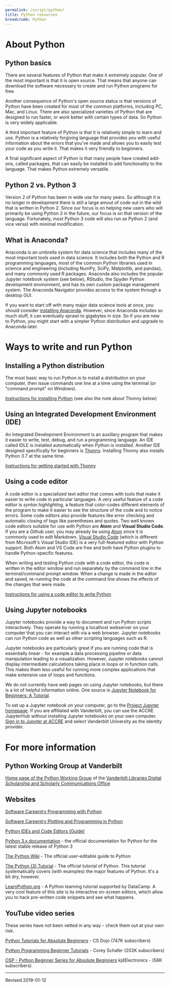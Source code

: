 ```yaml
---
permalink: /script/python/
title: Python resources
breadcrumb: Python
---
```


# About Python

## Python basics

There are several features of Python that make it extremely popular.  One of the most important is that it is open source.  That means that anyone can download the software necessary to create and run Python programs for free.  

Another consequence of Python's open source status is that versions of Python have been created for most of the common platforms, including PC, Mac, and Linux.  There are also specialized varieties of Python that are designed to run faster, or work better with certain types of data.  So Python is very widely applicable.

A third important feature of Python is that it is relatively simple to learn and use.  Python is a relatively forgiving language that provides you with useful information about the errors that you've made and allows you to easily test your code as you write it.  That makes it very friendly to beginners.

A final significant aspect of Python is that many people have created add-ons, called packages, that can easily be installed to add functionality to the language.  That makes Python extremely versatile.

## Python 2 vs. Python 3

Version 2 of Python has been in wide use for many years.  So although it is no longer in development there is still a large amout of code out in the wild that is written in Python 2.  Since our focus is on helping new users who will primarily be using Python 3 in the future, our focus is on that version of the language.  Fortunately, most Python 3 code will also run as Python 2 (and vice versa) with minimal modification.

## What is Anaconda?

Anaconda is an umbrella system for data science that includes many of the most important tools used in data science.  It includes both the Python and R programming languages, most of the common Python libraries used in science and engineering (including NumPy, SciPy, Matplotlib, and pandas), and many commonly used R packages.  Anaconda also includes the popular Jupyter notebook system (see below), RStudio, the Spyder Python development environment, and has its own custom package management system.  The Anaconda Navigator provides access to the system through a desktop GUI. 

If you want to start off with many major data science tools at once, you should consider [installing Anaconda](https://docs.anaconda.com/anaconda/install/).  However, since Anaconda includes so much stuff, it can eventually sprawl to gigabytes in size.  So if you are new to Python, you might start with a simpler Python distribution and upgrade to Anaconda later. 

# Ways to write and run Python

## Installing a Python distribution

The most basic way to run Python is to install a distribution on your computer, then issue commands one line at a time using the terminal (or "command prompt" on Windows).  

[Instructions for installing Python](install) (see also the note about Thonny below)

## Using an Integrated Development Environment (IDE)

An Integrated Development Environment is an auxillary program that makes it easier to write, test, debug, and run a programming language.  An IDE called IDLE is installed automatically when Python is installed.  Another IDE designed specifically for beginners is [Thonny](https://thonny.org/). Installing Thonny also installs Python 3.7 at the same time.  

[Instructions for getting started with Thonny](thonny)

## Using a code editor

A code editor is a specialized text editor that comes with tools that make it easier to write code in particular languages.  A very useful feature of a code editor is *syntax highlighting*, a feature that color-codes different elements of the program to make it easier to see the structure of the code and to notice errors.  Some code editors also provide features like error checking and automatic closing of tags like parentheses and quotes.  Two well known code editors suitable for use with Python are **Atom** and **Visual Studio Code**.  If you are a Github user, you may already be using [Atom](https://atom.io/) since it is commonly used to edit Markdown.  [Visual Studio Code](https://code.visualstudio.com/) (which is different from Microsoft's Visual Studio IDE) is a very full-featured editor with Python support.  Both Atom and VS Code are free and both have Python plugins to handle Python-specific features.

When writing and testing Python code with a code editor, the code is written in the editor window and run separately by the command line in the terminal/command prompt window.  When a change is made in the editor and saved, re-running the code at the command line shows the effects of the changes that were made.

[Instructions for using a code editor to write Python](editor)

## Using Jupyter notebooks

Jupyter notebooks provide a way to document and run Python scripts interactively.  They operate by running a localhost webserver on your computer that you can interact with via a web browser.  Jupyter notebooks can run Python code as well as other scripting languages such as R.

Jupyter notebooks are particularly great if you are running code that is essentially linear - for example a data processing pipeline or data manipulation leading to a visualization.  However, Jupyter notebooks cannot display intermediate calculations taking place in loops or in function calls.  This makes them less useful for running more complex applications that make extensive use of loops and functions.

We do not currently have web pages on using Jupyter notebooks, but there is a lot of helpful information online.  One source is [Jupyter Notebook for Beginners: A Tutorial](https://www.dataquest.io/blog/jupyter-notebook-tutorial/).

To set up a Jupyter notebook on your computer, go to the [Project Jupyter homepage](https://jupyter.org/).  If you are affiliated with Vanderbilt, you can use the ACCRE JupyterHub without installing Jupyter notebooks on your own computer. [Sign in to Jupyter at ACCRE](https://jupyter.accre.vanderbilt.edu/hub/login) and select Vanderbilt University as the identity provider.

# For more information

## Python Working Group at Vanderbilt

[Home page of the Python Working Group](wg) of the [Vanderbilt Libraries Digital Scholarship and Scholarly Communications Office](https://www.library.vanderbilt.edu/scholarly/)

## Websites

[Software Carpentry Programming with Python](http://swcarpentry.github.io/python-novice-inflammation/)

[Software Carpentry Plotting and Programming in Python](http://swcarpentry.github.io/python-novice-inflammation/)

[Python IDEs and Code Editors (Guide)](https://realpython.com/python-ides-code-editors-guide/)

[Python 3.x documentation](https://docs.python.org/3/) - the official documentation for Python for the latest stable release of Python 3

[The Python Wiki](https://wiki.python.org/moin/) - The official user-editable guide to Python

[The Python (3) Tutorial](https://docs.python.org/3/tutorial/index.html) - The official tutorial of Python.  This tutorial systematically covers (with examples) the major features of Python.  It's a bit dry, however.

[LearnPython.org](https://www.learnpython.org/) - A Python learning tutorial supported by DataCamp.  A very cool feature of this site is its interactive on-screen editors, which allow you to hack pre-written code snippets and see what happens.

## YouTube video series

These series have not been vetted in any way - check them out at your own risk.

[Python Tutorials for Absolute Beginners](https://www.youtube.com/playlist?list=PLBZBJbE_rGRWeh5mIBhD-hhDwSEDxogDg) - CS Dojo (747K subscribers)

[Python Programming Beginner Tutorials](https://www.youtube.com/playlist?list=PL-osiE80TeTskrapNbzXhwoFUiLCjGgY7) - Corey Schafer (202K subscribers)

[OSP - Python Beginner Series for Absolute Beginners](https://www.youtube.com/playlist?list=PLBZBJbE_rGRWeh5mIBhD-hhDwSEDxogDg) kjdElectronics - (58K subscribers)

----
Revised 2019-01-12
